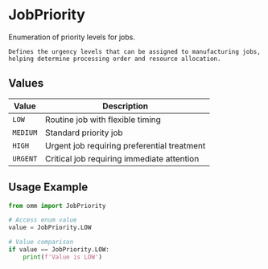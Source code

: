 # JobPriority

Enumeration of priority levels for jobs.
    
    Defines the urgency levels that can be assigned to manufacturing jobs,
    helping determine processing order and resource allocation.


## Values

| Value | Description |
|-------|-------------|
| `LOW` | Routine job with flexible timing |
| `MEDIUM` | Standard priority job |
| `HIGH` | Urgent job requiring preferential treatment |
| `URGENT` | Critical job requiring immediate attention |

## Usage Example

```python
from omm import JobPriority

# Access enum value
value = JobPriority.LOW

# Value comparison
if value == JobPriority.LOW:
    print(f'Value is LOW')
```
